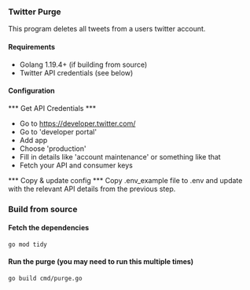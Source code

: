 ### Twitter Purge

This program deletes all tweets from a users twitter account.

#### Requirements

- Golang 1.19.4+ (if building from source)
- Twitter API credentials (see below)

#### Configuration

*** Get API Credentials ***
- Go to https://developer.twitter.com/
- Go to 'developer portal'
- Add app
- Choose 'production'
- Fill in details like 'account maintenance' or something like that
- Fetch your API and consumer keys

*** Copy & update config ***
Copy .env_example file to .env and update with the relevant API details from the previous step.

### Build from source

#### Fetch the dependencies
```
go mod tidy
```

#### Run the purge (you may need to run this multiple times)
```
go build cmd/purge.go
```